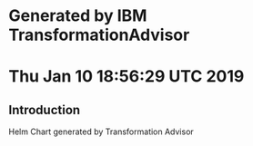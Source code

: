 # Generated by IBM TransformationAdvisor
# Thu Jan 10 18:56:29 UTC 2019
## Introduction

Helm Chart generated by Transformation Advisor
